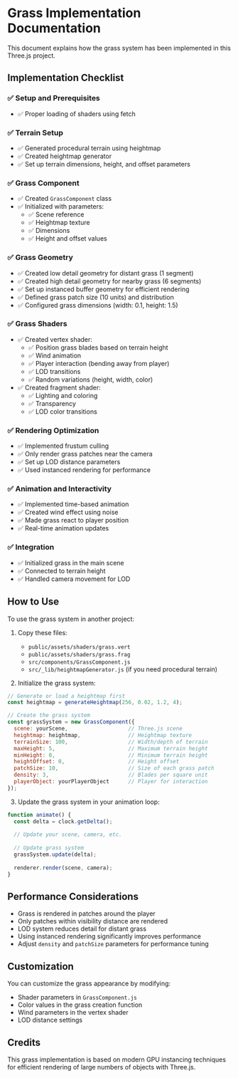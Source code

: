 # Grass Implementation Documentation

This document explains how the grass system has been implemented in this Three.js project.

## Implementation Checklist

### ✅ Setup and Prerequisites
- ✅ Proper loading of shaders using fetch

### ✅ Terrain Setup
- ✅ Generated procedural terrain using heightmap
- ✅ Created heightmap generator
- ✅ Set up terrain dimensions, height, and offset parameters

### ✅ Grass Component
- ✅ Created `GrassComponent` class
- ✅ Initialized with parameters:
  - ✅ Scene reference
  - ✅ Heightmap texture
  - ✅ Dimensions
  - ✅ Height and offset values

### ✅ Grass Geometry
- ✅ Created low detail geometry for distant grass (1 segment)
- ✅ Created high detail geometry for nearby grass (6 segments)
- ✅ Set up instanced buffer geometry for efficient rendering
- ✅ Defined grass patch size (10 units) and distribution
- ✅ Configured grass dimensions (width: 0.1, height: 1.5)

### ✅ Grass Shaders
- ✅ Created vertex shader:
  - ✅ Position grass blades based on terrain height
  - ✅ Wind animation
  - ✅ Player interaction (bending away from player)
  - ✅ LOD transitions
  - ✅ Random variations (height, width, color)
- ✅ Created fragment shader:
  - ✅ Lighting and coloring
  - ✅ Transparency
  - ✅ LOD color transitions

### ✅ Rendering Optimization
- ✅ Implemented frustum culling
- ✅ Only render grass patches near the camera
- ✅ Set up LOD distance parameters
- ✅ Used instanced rendering for performance

### ✅ Animation and Interactivity
- ✅ Implemented time-based animation
- ✅ Created wind effect using noise
- ✅ Made grass react to player position
- ✅ Real-time animation updates

### ✅ Integration
- ✅ Initialized grass in the main scene
- ✅ Connected to terrain height
- ✅ Handled camera movement for LOD

## How to Use

To use the grass system in another project:

1. Copy these files:
   - `public/assets/shaders/grass.vert`
   - `public/assets/shaders/grass.frag`
   - `src/components/GrassComponent.js`
   - `src/_lib/heightmapGenerator.js` (if you need procedural terrain)

2. Initialize the grass system:

```javascript
// Generate or load a heightmap first
const heightmap = generateHeightmap(256, 0.02, 1.2, 4);

// Create the grass system
const grassSystem = new GrassComponent({
  scene: yourScene,                   // Three.js scene
  heightmap: heightmap,               // Heightmap texture
  terrainSize: 100,                   // Width/depth of terrain
  maxHeight: 5,                       // Maximum terrain height
  minHeight: 0,                       // Minimum terrain height
  heightOffset: 0,                    // Height offset
  patchSize: 10,                      // Size of each grass patch
  density: 3,                         // Blades per square unit
  playerObject: yourPlayerObject      // Player for interaction
});
```

3. Update the grass system in your animation loop:

```javascript
function animate() {
  const delta = clock.getDelta();
  
  // Update your scene, camera, etc.
  
  // Update grass system
  grassSystem.update(delta);
  
  renderer.render(scene, camera);
}
```

## Performance Considerations

- Grass is rendered in patches around the player
- Only patches within visibility distance are rendered
- LOD system reduces detail for distant grass
- Using instanced rendering significantly improves performance
- Adjust `density` and `patchSize` parameters for performance tuning

## Customization

You can customize the grass appearance by modifying:

- Shader parameters in `GrassComponent.js`
- Color values in the grass creation function
- Wind parameters in the vertex shader
- LOD distance settings

## Credits

This grass implementation is based on modern GPU instancing techniques for efficient rendering of large numbers of objects with Three.js. 